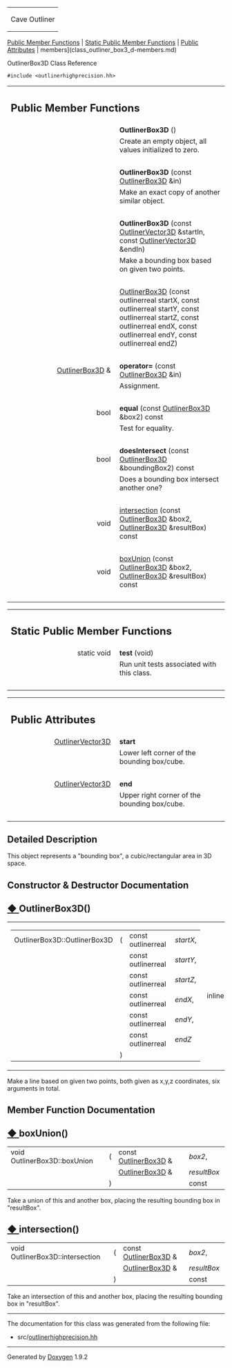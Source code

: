 <table data-cellspacing="0" data-cellpadding="0">
<colgroup>
<col style="width: 100%" />
</colgroup>
<tbody>
<tr class="odd" style="height: 56px;">
<td id="projectalign" style="padding-left: 0.5em"><div id="projectname">
Cave Outliner
</div></td>
</tr>
</tbody>
</table>

[Public Member Functions](#pub-methods) | [Static Public Member
Functions](#pub-static-methods) | [Public Attributes](#pub-attribs) |
 members](class_outliner_box3_d-members.md)

OutlinerBox3D Class Reference

`#include <outlinerhighprecision.hh>`

<table class="memberdecls">
<colgroup>
<col style="width: 50%" />
<col style="width: 50%" />
</colgroup>
<tbody>
<tr class="odd heading">
<td colspan="2"><h2 id="public-member-functions" class="groupheader"><span id="pub-methods"></span> Public Member Functions</h2></td>
</tr>
<tr class="even memitem:a12eecf060552c563a0bc03b81914c380">
<td style="text-align: right;" class="memItemLeft" data-valign="top"><span id="a12eecf060552c563a0bc03b81914c380"></span>  </td>
<td class="memItemRight" data-valign="bottom"><strong>OutlinerBox3D</strong> ()</td>
</tr>
<tr class="odd memdesc:a12eecf060552c563a0bc03b81914c380">
<td class="mdescLeft"> </td>
<td class="mdescRight">Create an empty object, all values initialized to zero.<br />
</td>
</tr>
<tr class="even separator:a12eecf060552c563a0bc03b81914c380">
<td colspan="2" class="memSeparator"> </td>
</tr>
<tr class="odd memitem:ab3e293681156968ffffda3e136195642">
<td style="text-align: right;" class="memItemLeft" data-valign="top"><span id="ab3e293681156968ffffda3e136195642"></span>  </td>
<td class="memItemRight" data-valign="bottom"><strong>OutlinerBox3D</strong> (const <a href="https://github.com/jariarkko/cave-outliner/blob/master/doc/class_outliner_box3_d.md" class="el">OutlinerBox3D</a> &amp;in)</td>
</tr>
<tr class="even memdesc:ab3e293681156968ffffda3e136195642">
<td class="mdescLeft"> </td>
<td class="mdescRight">Make an exact copy of another similar object.<br />
</td>
</tr>
<tr class="odd separator:ab3e293681156968ffffda3e136195642">
<td colspan="2" class="memSeparator"> </td>
</tr>
<tr class="even memitem:a08a3d66d927236353b74be92f04242e5">
<td style="text-align: right;" class="memItemLeft" data-valign="top"><span id="a08a3d66d927236353b74be92f04242e5"></span>  </td>
<td class="memItemRight" data-valign="bottom"><strong>OutlinerBox3D</strong> (const <a href="https://github.com/jariarkko/cave-outliner/blob/master/doc/class_outliner_vector3_d.md" class="el">OutlinerVector3D</a> &amp;startIn, const <a href="https://github.com/jariarkko/cave-outliner/blob/master/doc/class_outliner_vector3_d.md" class="el">OutlinerVector3D</a> &amp;endIn)</td>
</tr>
<tr class="odd memdesc:a08a3d66d927236353b74be92f04242e5">
<td class="mdescLeft"> </td>
<td class="mdescRight">Make a bounding box based on given two points.<br />
</td>
</tr>
<tr class="even separator:a08a3d66d927236353b74be92f04242e5">
<td colspan="2" class="memSeparator"> </td>
</tr>
<tr class="odd memitem:a9cfee8597e02440661b126850e7844ef">
<td style="text-align: right;" class="memItemLeft" data-valign="top"> </td>
<td class="memItemRight" data-valign="bottom"><a href="https://github.com/jariarkko/cave-outliner/blob/master/doc/class_outliner_box3_d.md#a9cfee8597e02440661b126850e7844ef" class="el">OutlinerBox3D</a> (const outlinerreal startX, const outlinerreal startY, const outlinerreal startZ, const outlinerreal endX, const outlinerreal endY, const outlinerreal endZ)</td>
</tr>
<tr class="even separator:a9cfee8597e02440661b126850e7844ef">
<td colspan="2" class="memSeparator"> </td>
</tr>
<tr class="odd memitem:ae2e2616f80b372443ed60d919de82088">
<td style="text-align: right;" class="memItemLeft" data-valign="top"><span id="ae2e2616f80b372443ed60d919de82088"></span> <a href="https://github.com/jariarkko/cave-outliner/blob/master/doc/class_outliner_box3_d.md" class="el">OutlinerBox3D</a> &amp; </td>
<td class="memItemRight" data-valign="bottom"><strong>operator=</strong> (const <a href="https://github.com/jariarkko/cave-outliner/blob/master/doc/class_outliner_box3_d.md" class="el">OutlinerBox3D</a> &amp;in)</td>
</tr>
<tr class="even memdesc:ae2e2616f80b372443ed60d919de82088">
<td class="mdescLeft"> </td>
<td class="mdescRight">Assignment.<br />
</td>
</tr>
<tr class="odd separator:ae2e2616f80b372443ed60d919de82088">
<td colspan="2" class="memSeparator"> </td>
</tr>
<tr class="even memitem:aa06a12de43e4b6a3ffefe5e0cc857ad1">
<td style="text-align: right;" class="memItemLeft" data-valign="top"><span id="aa06a12de43e4b6a3ffefe5e0cc857ad1"></span> bool </td>
<td class="memItemRight" data-valign="bottom"><strong>equal</strong> (const <a href="https://github.com/jariarkko/cave-outliner/blob/master/doc/class_outliner_box3_d.md" class="el">OutlinerBox3D</a> &amp;box2) const</td>
</tr>
<tr class="odd memdesc:aa06a12de43e4b6a3ffefe5e0cc857ad1">
<td class="mdescLeft"> </td>
<td class="mdescRight">Test for equality.<br />
</td>
</tr>
<tr class="even separator:aa06a12de43e4b6a3ffefe5e0cc857ad1">
<td colspan="2" class="memSeparator"> </td>
</tr>
<tr class="odd memitem:a3acf14185f0d7942d8d1632ae5cfdd02">
<td style="text-align: right;" class="memItemLeft" data-valign="top"><span id="a3acf14185f0d7942d8d1632ae5cfdd02"></span> bool </td>
<td class="memItemRight" data-valign="bottom"><strong>doesIntersect</strong> (const <a href="https://github.com/jariarkko/cave-outliner/blob/master/doc/class_outliner_box3_d.md" class="el">OutlinerBox3D</a> &amp;boundingBox2) const</td>
</tr>
<tr class="even memdesc:a3acf14185f0d7942d8d1632ae5cfdd02">
<td class="mdescLeft"> </td>
<td class="mdescRight">Does a bounding box intersect another one?<br />
</td>
</tr>
<tr class="odd separator:a3acf14185f0d7942d8d1632ae5cfdd02">
<td colspan="2" class="memSeparator"> </td>
</tr>
<tr class="even memitem:af07d3fa094eec3a009fd2bb7aa32f7b9">
<td style="text-align: right;" class="memItemLeft" data-valign="top">void </td>
<td class="memItemRight" data-valign="bottom"><a href="https://github.com/jariarkko/cave-outliner/blob/master/doc/class_outliner_box3_d.md#af07d3fa094eec3a009fd2bb7aa32f7b9" class="el">intersection</a> (const <a href="https://github.com/jariarkko/cave-outliner/blob/master/doc/class_outliner_box3_d.md" class="el">OutlinerBox3D</a> &amp;box2, <a href="https://github.com/jariarkko/cave-outliner/blob/master/doc/class_outliner_box3_d.md" class="el">OutlinerBox3D</a> &amp;resultBox) const</td>
</tr>
<tr class="odd separator:af07d3fa094eec3a009fd2bb7aa32f7b9">
<td colspan="2" class="memSeparator"> </td>
</tr>
<tr class="even memitem:a4ee21cb0a77fa5c6aa5a1a55a5d494f4">
<td style="text-align: right;" class="memItemLeft" data-valign="top">void </td>
<td class="memItemRight" data-valign="bottom"><a href="https://github.com/jariarkko/cave-outliner/blob/master/doc/class_outliner_box3_d.md#a4ee21cb0a77fa5c6aa5a1a55a5d494f4" class="el">boxUnion</a> (const <a href="https://github.com/jariarkko/cave-outliner/blob/master/doc/class_outliner_box3_d.md" class="el">OutlinerBox3D</a> &amp;box2, <a href="https://github.com/jariarkko/cave-outliner/blob/master/doc/class_outliner_box3_d.md" class="el">OutlinerBox3D</a> &amp;resultBox) const</td>
</tr>
<tr class="odd separator:a4ee21cb0a77fa5c6aa5a1a55a5d494f4">
<td colspan="2" class="memSeparator"> </td>
</tr>
</tbody>
</table>

<table class="memberdecls">
<colgroup>
<col style="width: 50%" />
<col style="width: 50%" />
</colgroup>
<tbody>
<tr class="odd heading">
<td colspan="2"><h2 id="static-public-member-functions" class="groupheader"><span id="pub-static-methods"></span> Static Public Member Functions</h2></td>
</tr>
<tr class="even memitem:a0279055d0cb166b0a495b25ace5084a3">
<td style="text-align: right;" class="memItemLeft" data-valign="top"><span id="a0279055d0cb166b0a495b25ace5084a3"></span> static void </td>
<td class="memItemRight" data-valign="bottom"><strong>test</strong> (void)</td>
</tr>
<tr class="odd memdesc:a0279055d0cb166b0a495b25ace5084a3">
<td class="mdescLeft"> </td>
<td class="mdescRight">Run unit tests associated with this class.<br />
</td>
</tr>
<tr class="even separator:a0279055d0cb166b0a495b25ace5084a3">
<td colspan="2" class="memSeparator"> </td>
</tr>
</tbody>
</table>

<table class="memberdecls">
<colgroup>
<col style="width: 50%" />
<col style="width: 50%" />
</colgroup>
<tbody>
<tr class="odd heading">
<td colspan="2"><h2 id="public-attributes" class="groupheader"><span id="pub-attribs"></span> Public Attributes</h2></td>
</tr>
<tr class="even memitem:a14c9f2a61a054a8a875268025a59ecc2">
<td style="text-align: right;" class="memItemLeft" data-valign="top"><span id="a14c9f2a61a054a8a875268025a59ecc2"></span> <a href="https://github.com/jariarkko/cave-outliner/blob/master/doc/class_outliner_vector3_d.md" class="el">OutlinerVector3D</a> </td>
<td class="memItemRight" data-valign="bottom"><strong>start</strong></td>
</tr>
<tr class="odd memdesc:a14c9f2a61a054a8a875268025a59ecc2">
<td class="mdescLeft"> </td>
<td class="mdescRight">Lower left corner of the bounding box/cube.<br />
</td>
</tr>
<tr class="even separator:a14c9f2a61a054a8a875268025a59ecc2">
<td colspan="2" class="memSeparator"> </td>
</tr>
<tr class="odd memitem:adb9b4fcadca176fb9963e8e3ff7ae695">
<td style="text-align: right;" class="memItemLeft" data-valign="top"><span id="adb9b4fcadca176fb9963e8e3ff7ae695"></span> <a href="https://github.com/jariarkko/cave-outliner/blob/master/doc/class_outliner_vector3_d.md" class="el">OutlinerVector3D</a> </td>
<td class="memItemRight" data-valign="bottom"><strong>end</strong></td>
</tr>
<tr class="even memdesc:adb9b4fcadca176fb9963e8e3ff7ae695">
<td class="mdescLeft"> </td>
<td class="mdescRight">Upper right corner of the bounding box/cube.<br />
</td>
</tr>
<tr class="odd separator:adb9b4fcadca176fb9963e8e3ff7ae695">
<td colspan="2" class="memSeparator"> </td>
</tr>
</tbody>
</table>

<span id="details"></span>

## Detailed Description

This object represents a "bounding box", a cubic/rectangular area in 3D
space.

## Constructor & Destructor Documentation

<span id="a9cfee8597e02440661b126850e7844ef"></span>

## <span class="permalink">[◆ ](#a9cfee8597e02440661b126850e7844ef)</span>OutlinerBox3D()

<table class="mlabels">
<colgroup>
<col style="width: 50%" />
<col style="width: 50%" />
</colgroup>
<tbody>
<tr class="odd">
<td class="mlabels-left"><table class="memname">
<tbody>
<tr class="odd">
<td class="memname">OutlinerBox3D::OutlinerBox3D</td>
<td>(</td>
<td class="paramtype">const outlinerreal </td>
<td class="paramname"><em>startX</em>,</td>
</tr>
<tr class="even">
<td class="paramkey"></td>
<td></td>
<td class="paramtype">const outlinerreal </td>
<td class="paramname"><em>startY</em>,</td>
</tr>
<tr class="odd">
<td class="paramkey"></td>
<td></td>
<td class="paramtype">const outlinerreal </td>
<td class="paramname"><em>startZ</em>,</td>
</tr>
<tr class="even">
<td class="paramkey"></td>
<td></td>
<td class="paramtype">const outlinerreal </td>
<td class="paramname"><em>endX</em>,</td>
</tr>
<tr class="odd">
<td class="paramkey"></td>
<td></td>
<td class="paramtype">const outlinerreal </td>
<td class="paramname"><em>endY</em>,</td>
</tr>
<tr class="even">
<td class="paramkey"></td>
<td></td>
<td class="paramtype">const outlinerreal </td>
<td class="paramname"><em>endZ</em> </td>
</tr>
<tr class="odd">
<td></td>
<td>)</td>
<td></td>
<td></td>
</tr>
</tbody>
</table></td>
<td class="mlabels-right"><span class="mlabels"><span class="mlabel">inline</span></span></td>
</tr>
</tbody>
</table>

Make a line based on given two points, both given as x,y,z coordinates,
six arguments in total.

## Member Function Documentation

<span id="a4ee21cb0a77fa5c6aa5a1a55a5d494f4"></span>

## <span class="permalink">[◆ ](#a4ee21cb0a77fa5c6aa5a1a55a5d494f4)</span>boxUnion()

<table class="memname">
<tbody>
<tr class="odd">
<td class="memname">void OutlinerBox3D::boxUnion</td>
<td>(</td>
<td class="paramtype">const <a href="https://github.com/jariarkko/cave-outliner/blob/master/doc/class_outliner_box3_d.md" class="el">OutlinerBox3D</a> &amp; </td>
<td class="paramname"><em>box2</em>,</td>
</tr>
<tr class="even">
<td class="paramkey"></td>
<td></td>
<td class="paramtype"><a href="https://github.com/jariarkko/cave-outliner/blob/master/doc/class_outliner_box3_d.md" class="el">OutlinerBox3D</a> &amp; </td>
<td class="paramname"><em>resultBox</em> </td>
</tr>
<tr class="odd">
<td></td>
<td>)</td>
<td></td>
<td>const</td>
</tr>
</tbody>
</table>

Take a union of this and another box, placing the resulting bounding box
in "resultBox".

<span id="af07d3fa094eec3a009fd2bb7aa32f7b9"></span>

## <span class="permalink">[◆ ](#af07d3fa094eec3a009fd2bb7aa32f7b9)</span>intersection()

<table class="memname">
<tbody>
<tr class="odd">
<td class="memname">void OutlinerBox3D::intersection</td>
<td>(</td>
<td class="paramtype">const <a href="https://github.com/jariarkko/cave-outliner/blob/master/doc/class_outliner_box3_d.md" class="el">OutlinerBox3D</a> &amp; </td>
<td class="paramname"><em>box2</em>,</td>
</tr>
<tr class="even">
<td class="paramkey"></td>
<td></td>
<td class="paramtype"><a href="https://github.com/jariarkko/cave-outliner/blob/master/doc/class_outliner_box3_d.md" class="el">OutlinerBox3D</a> &amp; </td>
<td class="paramname"><em>resultBox</em> </td>
</tr>
<tr class="odd">
<td></td>
<td>)</td>
<td></td>
<td>const</td>
</tr>
</tbody>
</table>

Take an intersection of this and another box, placing the resulting
bounding box in "resultBox".

------------------------------------------------------------------------

The documentation for this class was generated from the following file:

-   src/<a href="outlinerhighprecision_8hh_source.md" class="el">outlinerhighprecision.hh</a>

------------------------------------------------------------------------

<span class="small">Generated
by [Doxygen](https://www.doxygen.org/index.md)
1.9.2</span>
